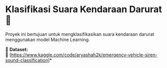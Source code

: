 # Klasifikasi Suara Kendaraan Darurat 🚨

Proyek ini bertujuan untuk mengklasifikasikan suara kendaraan darurat menggunakan model Machine Learning.

📂 **Dataset:**  
🔗 [https://www.kaggle.com/code/aryashah2k/emergency-vehicle-siren-sound-classification]*
